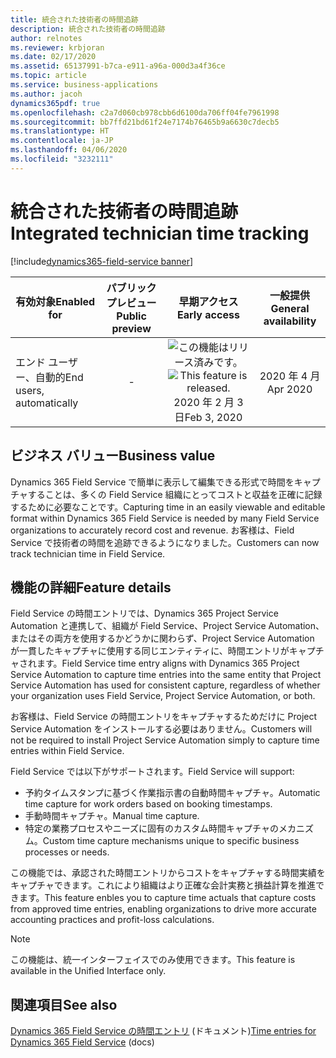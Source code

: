 ```yaml
---
title: 統合された技術者の時間追跡
description: 統合された技術者の時間追跡
author: relnotes
ms.reviewer: krbjoran
ms.date: 02/17/2020
ms.assetid: 65137991-b7ca-e911-a96a-000d3a4f36ce
ms.topic: article
ms.service: business-applications
ms.author: jacoh
dynamics365pdf: true
ms.openlocfilehash: c2a7d060cb978cbb6d6100da706ff04fe7961998
ms.sourcegitcommit: bb7ffd21bd61f24e7174b76465b9a6630c7decb5
ms.translationtype: HT
ms.contentlocale: ja-JP
ms.lasthandoff: 04/06/2020
ms.locfileid: "3232111"
---
```

# <a name="integrated-technician-time-tracking"></a><span data-ttu-id="91445-103">統合された技術者の時間追跡</span><span class="sxs-lookup"><span data-stu-id="91445-103">Integrated technician time tracking</span></span>
[!include[dynamics365-field-service banner](../includes/dynamics365-field-service.md)]

| <span data-ttu-id="91445-104">有効対象</span><span class="sxs-lookup"><span data-stu-id="91445-104">Enabled for</span></span>    |  <span data-ttu-id="91445-105">パブリック プレビュー</span><span class="sxs-lookup"><span data-stu-id="91445-105">Public preview</span></span> | <span data-ttu-id="91445-106">早期アクセス</span><span class="sxs-lookup"><span data-stu-id="91445-106">Early access</span></span> | <span data-ttu-id="91445-107">一般提供</span><span class="sxs-lookup"><span data-stu-id="91445-107">General availability</span></span> | 
| ---------- | :----------: |:----------: |:----------: |
|<span data-ttu-id="91445-108">エンド ユーザー、自動的</span><span class="sxs-lookup"><span data-stu-id="91445-108">End users, automatically</span></span>|-|<span data-ttu-id="91445-109">![この機能はリリース済みです。](/dynamics365-release-plan/media/green-checkmark.png "この機能はリリース済みです。")</span><span class="sxs-lookup"><span data-stu-id="91445-109">![This feature is released.](/dynamics365-release-plan/media/green-checkmark.png "This feature is released.")</span></span> <span data-ttu-id="91445-110">2020 年 2 月 3 日</span><span class="sxs-lookup"><span data-stu-id="91445-110">Feb 3, 2020</span></span>| <span data-ttu-id="91445-111">2020 年 4 月</span><span class="sxs-lookup"><span data-stu-id="91445-111">Apr 2020</span></span>|


## <a name="business-value"></a><span data-ttu-id="91445-112">ビジネス バリュー</span><span class="sxs-lookup"><span data-stu-id="91445-112">Business value</span></span>
<!-- bv start -->
<span data-ttu-id="91445-113">Dynamics 365 Field Service で簡単に表示して編集できる形式で時間をキャプチャすることは、多くの Field Service 組織にとってコストと収益を正確に記録するために必要なことです。</span><span class="sxs-lookup"><span data-stu-id="91445-113">Capturing time in an easily viewable and editable format within Dynamics 365 Field Service is needed by many Field Service organizations to accurately record cost and revenue.</span></span> <span data-ttu-id="91445-114">お客様は、Field Service で技術者の時間を追跡できるようになりました。</span><span class="sxs-lookup"><span data-stu-id="91445-114">Customers can now track technician time in Field Service.</span></span>
<!-- bv end -->



## <a name="feature-details"></a><span data-ttu-id="91445-115">機能の詳細</span><span class="sxs-lookup"><span data-stu-id="91445-115">Feature details</span></span>
<!--feature detail start -->
<span data-ttu-id="91445-116">Field Service の時間エントリでは、Dynamics 365 Project Service Automation と連携して、組織が Field Service、Project Service Automation、またはその両方を使用するかどうかに関わらず、Project Service Automation が一貫したキャプチャに使用する同じエンティティに、時間エントリがキャプチャされます。</span><span class="sxs-lookup"><span data-stu-id="91445-116">Field Service time entry aligns with Dynamics 365 Project Service Automation to capture time entries into the same entity that Project Service Automation has used for consistent capture, regardless of whether your organization uses Field Service, Project Service Automation, or both.</span></span>

<span data-ttu-id="91445-117">お客様は、Field Service の時間エントリをキャプチャするためだけに Project Service Automation をインストールする必要はありません。</span><span class="sxs-lookup"><span data-stu-id="91445-117">Customers will not be required to install Project Service Automation simply to capture time entries within Field Service.</span></span> 

<span data-ttu-id="91445-118">Field Service では以下がサポートされます。</span><span class="sxs-lookup"><span data-stu-id="91445-118">Field Service will support:</span></span>

- <span data-ttu-id="91445-119">予約タイムスタンプに基づく作業指示書の自動時間キャプチャ。</span><span class="sxs-lookup"><span data-stu-id="91445-119">Automatic time capture for work orders based on booking timestamps.</span></span>
- <span data-ttu-id="91445-120">手動時間キャプチャ。</span><span class="sxs-lookup"><span data-stu-id="91445-120">Manual time capture.</span></span>
- <span data-ttu-id="91445-121">特定の業務プロセスやニーズに固有のカスタム時間キャプチャのメカニズム。</span><span class="sxs-lookup"><span data-stu-id="91445-121">Custom time capture mechanisms unique to specific business processes or needs.</span></span>

<span data-ttu-id="91445-122">この機能では、承認された時間エントリからコストをキャプチャする時間実績をキャプチャできます。これにより組織はより正確な会計実務と損益計算を推進できます。</span><span class="sxs-lookup"><span data-stu-id="91445-122">This feature enbles you to capture time actuals that capture costs from approved time entries, enabling organizations to drive more accurate accounting practices and profit-loss calculations.</span></span>
<!--feature detail end -->


> [!NOTE]
> <span data-ttu-id="91445-123">この機能は、統一インターフェイスでのみ使用できます。</span><span class="sxs-lookup"><span data-stu-id="91445-123">This feature is available in the Unified Interface only.</span></span>







## <a name="see-also"></a><span data-ttu-id="91445-124">関連項目</span><span class="sxs-lookup"><span data-stu-id="91445-124">See also</span></span>


<!--docs start-->
<span data-ttu-id="91445-125">[Dynamics 365 Field Service の時間エントリ](https://docs.microsoft.com/dynamics365/field-service/field-service-time-entry) (ドキュメント)</span><span class="sxs-lookup"><span data-stu-id="91445-125">[Time entries for Dynamics 365 Field Service](https://docs.microsoft.com/dynamics365/field-service/field-service-time-entry) (docs)</span></span>
<!--docs end-->

